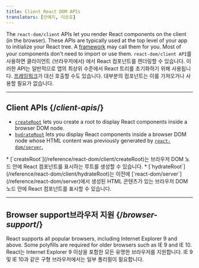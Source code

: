```yaml
---
title: Client React DOM APIs
translators: [안예지, 이승효]
---
```


<Intro>

The `react-dom/client` APIs let you render React components on the client (in the browser). These APIs are typically used at the top level of your app to initialize your React tree. A [framework](/learn/start-a-new-react-project#production-grade-react-frameworks) may call them for you. Most of your components don't need to import or use them.
<Trans>`react-dom/client API`를 사용하면 클라이언트 (브라우저에서) 에서 React 컴포넌트를 렌더링할 수 있습니다. 이러한 API는 일반적으로 앱의 최상위 수준에서 React 트리를 초기화하기 위해 사용됩니다. [프레임워크](/learn/start-a-new-react-project#production-grade-react-frameworks)가 대신 호출할 수도 있습니다. 대부분의 컴포넌트는 이를 가져오거나 사용할 필요가 없습니다.</Trans>

</Intro>

---

## Client APIs {/*client-apis*/}

* [`createRoot`](/reference/react-dom/client/createRoot) lets you create a root to display React components inside a browser DOM node.
* [`hydrateRoot`](/reference/react-dom/client/hydrateRoot) lets you display React components inside a browser DOM node whose HTML content was previously generated by [`react-dom/server`.](/reference/react-dom/server)
<TransBlock>
* [`createRoot`](/reference/react-dom/client/createRoot)는 브라우저 DOM 노드 안에 React 컴포넌트를 표시하는 루트를 생성할 수 있습니다.
* [`hydrateRoot`](/reference/react-dom/client/hydrateRoot)는 이전에 [`react-dom/server`](/reference/react-dom/server)에서 생성된 HTML 콘텐츠가 있는 브라우저 DOM 노드 안에 React 컴포넌트를 표시할 수 있습니다.
</TransBlock>

---

## Browser support<Trans>브라우저 지원</Trans> {/*browser-support*/}

React supports all popular browsers, including Internet Explorer 9 and above. Some polyfills are required for older browsers such as IE 9 and IE 10.
<Trans>React는 Internet Explorer 9 이상을 포함한 모든 유명한 브라우저를 지원합니다. IE 9 및 IE 10과 같은 구형 브라우저에서는 일부 폴리필이 필요합니다.</Trans>